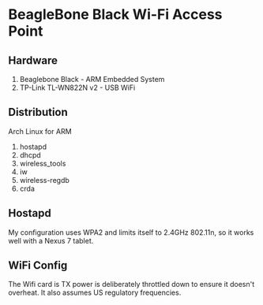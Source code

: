BeagleBone Black Wi-Fi Access Point
===========================

Hardware
---------
1. Beaglebone Black - ARM Embedded System
2. TP-Link TL-WN822N v2 - USB WiFi

Distribution
------------
Arch Linux for ARM

1. hostapd
2. dhcpd
3. wireless_tools
4. iw
5. wireless-regdb
6. crda

Hostapd
-------
My configuration uses WPA2 and limits itself to 2.4GHz 802.11n, so it works well with a Nexus 7 tablet.

WiFi Config
-----------
The Wifi card is TX power is deliberately throttled down to ensure it doesn't overheat. It also assumes US regulatory frequencies.

